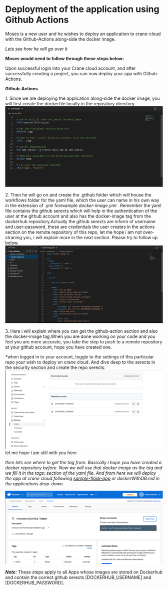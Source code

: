 # Deployment of the application using Github Actions
 
Moses is a new user and he wishes to deploy an application to crane-cloud with the Github-Actions along-side the docker image.

_Lets see how he will go over it_

**Moses would need to follow through these steps below:**

Upon successful login into your Crane cloud account, and after successfully creating a project, you can now deploy your app with Github-Actions.

**Github-Actions**

1\. Since we are deploying the application along-side the docker image, you will first create the dockerfile locally in the repository directory.
![](../img/dockerfile.png)

2\. Then he will go on and create the .github folder which will house the workflows folder for the yaml file, which the user can name in his own way in the extension of .yml forexample *docker-image.yml* . Remember the yaml file contains the github serects which will help in the authentication of the user at the github account and also has the docker-image tag from the dockerhub repository.Actually the github serects are inform of username and user-password, these are credentials the user creates in the actions section on the remote repository of this repo, let me hope i am not over-straning you, i will explain more in the next section. Please try to follow up below.
![](../img/yamlfile.png)

3\. Here i will explain where you can get the github-action section and also the docker-image tag.When you are done working on your code and you feel you are more accurate, you take the step to push to a remote repository at your github account, hope you have created one.

*when logged in to your account, toggle to the settings of this particular repo your wish to deploy on crane cloud. And dive deep to the serects in the security section and create the repo serects.
![](../img/github_actions.png)
 let me hope i am still with you here

*then lets see where to get the tag from. Basically i hope you have created a docker repository before. Now we will use that docker image as the tag and we fill it in the tags: section of the yaml file. And from here we will deploy the app at crane cloud following [sample-flask-app](../applications/dockerWithDB.md) or dockerWithDB.md in the applications drop-down.*

![](../img/docker-image.png)

**_Note:_** These steps apply to all Apps whose images are stored on Dockerhub and contain the correct github serects [DOCKERHUB_USERNAME] and [DOCKERHUB_PASSWORD].